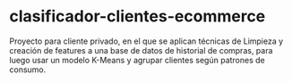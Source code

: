 # clasificador-clientes-ecommerce
Proyecto para cliente privado, en el que se aplican técnicas de Limpieza y creación de features a una base de datos de historial de compras, para luego usar un modelo K-Means y agrupar clientes según patrones de consumo.
